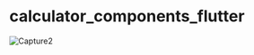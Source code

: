 # calculator_components_flutter

![Capture2](https://user-images.githubusercontent.com/49989753/193737369-64aa4357-8ee0-4a77-8396-f9be087027ad.PNG)
